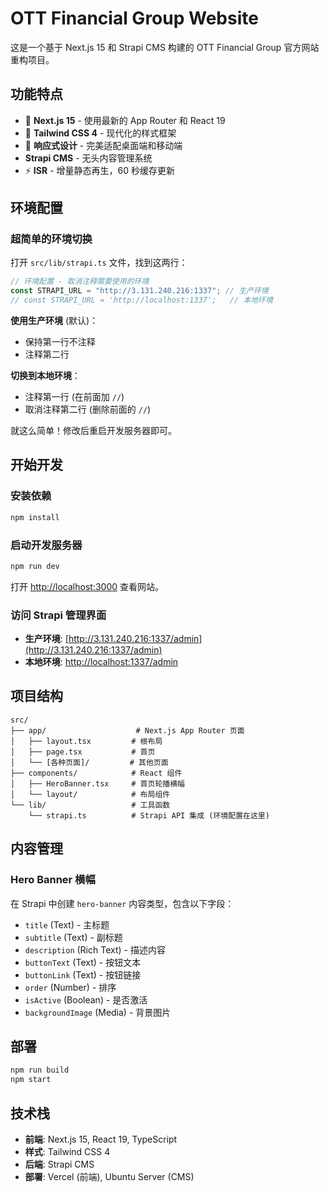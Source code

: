 # OTT Financial Group Website

这是一个基于 Next.js 15 和 Strapi CMS 构建的 OTT Financial Group 官方网站重构项目。

## 功能特点

- 🚀 **Next.js 15** - 使用最新的 App Router 和 React 19
- 🎨 **Tailwind CSS 4** - 现代化的样式框架
- 📱 **响应式设计** - 完美适配桌面端和移动端
- **Strapi CMS** - 无头内容管理系统
- ⚡ **ISR** - 增量静态再生，60 秒缓存更新

## 环境配置

### 超简单的环境切换

打开 `src/lib/strapi.ts` 文件，找到这两行：

```typescript
// 环境配置 - 取消注释需要使用的环境
const STRAPI_URL = "http://3.131.240.216:1337"; // 生产环境
// const STRAPI_URL = 'http://localhost:1337';   // 本地环境
```

**使用生产环境** (默认)：

- 保持第一行不注释
- 注释第二行

**切换到本地环境**：

- 注释第一行 (在前面加 `//`)
- 取消注释第二行 (删除前面的 `//`)

就这么简单！修改后重启开发服务器即可。

## 开始开发

### 安装依赖

```bash
npm install
```

### 启动开发服务器

```bash
npm run dev
```

打开 [http://localhost:3000](http://localhost:3000) 查看网站。

### 访问 Strapi 管理界面

- **生产环境**: [http://3.131.240.216:1337/admin](http://3.131.240.216:1337/admin)
- **本地环境**: [http://localhost:1337/admin](http://localhost:1337/admin)

## 项目结构

```
src/
├── app/                    # Next.js App Router 页面
│   ├── layout.tsx         # 根布局
│   ├── page.tsx           # 首页
│   └── [各种页面]/         # 其他页面
├── components/            # React 组件
│   ├── HeroBanner.tsx     # 首页轮播横幅
│   └── layout/            # 布局组件
└── lib/                   # 工具函数
    └── strapi.ts          # Strapi API 集成 (环境配置在这里)
```

## 内容管理

### Hero Banner 横幅

在 Strapi 中创建 `hero-banner` 内容类型，包含以下字段：

- `title` (Text) - 主标题
- `subtitle` (Text) - 副标题
- `description` (Rich Text) - 描述内容
- `buttonText` (Text) - 按钮文本
- `buttonLink` (Text) - 按钮链接
- `order` (Number) - 排序
- `isActive` (Boolean) - 是否激活
- `backgroundImage` (Media) - 背景图片

## 部署

```bash
npm run build
npm start
```

## 技术栈

- **前端**: Next.js 15, React 19, TypeScript
- **样式**: Tailwind CSS 4
- **后端**: Strapi CMS
- **部署**: Vercel (前端), Ubuntu Server (CMS)
